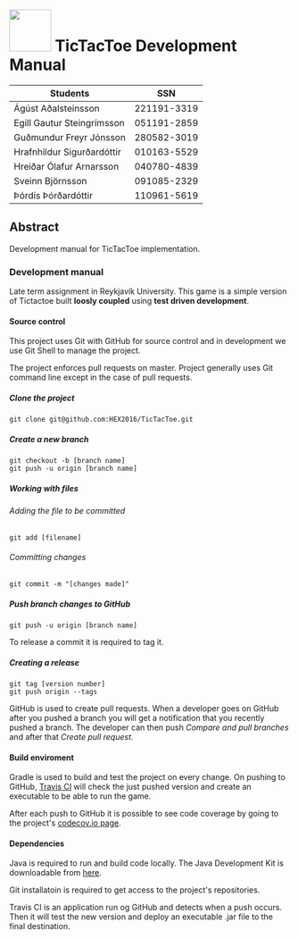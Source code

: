# <img src="http://www.ru.is/media/hr/skjol/default_white.png" width="75" height="75" /> TicTacToe Development Manual 

| Students                  | SSN         |
|---------------------------|:-----------:|
|Ágúst Aðalsteinsson        | 221191-3319 |
|Egill Gautur Steingrímsson | 051191-2859 |
|Guðmundur Freyr Jónsson    | 280582-3019 |
|Hrafnhildur Sigurðardóttir | 010163-5529 |
|Hreiðar Ólafur Arnarsson   | 040780-4839 |
|Sveinn Björnsson           | 091085-2329 |
|Þórdís Þórðardóttir        | 110961-5619 |

## Abstract

Development manual for TicTacToe implementation.

### Development manual

Late term assignment in Reykjavík University. 
This game is a simple version of Tictactoe built __loosly coupled__ using __test driven development__.

#### Source control

This project uses Git with GitHub for source control and in development we use Git Shell to manage the project.

The project enforces pull requests on master. Project generally uses Git command line except in the case of pull requests.

##### Clone the project
    git clone git@github.com:HEX2016/TicTacToe.git

##### Create a new branch
    git checkout -b [branch name]
    git push -u origin [branch name]

##### Working with files
###### Adding the file to be committed
    git add [filename]
###### Committing changes
    git commit -m "[changes made]"

##### Push branch changes to GitHub
    git push -u origin [branch name]

To release a commit it is required to tag it.

##### Creating a release
    git tag [version number]
    git push origin --tags

GitHub is used to create pull requests. When a developer goes on GitHub after you pushed a branch you will get a notification that you recently pushed a branch. The developer can then push _Compare and pull branches_ and after that _Create pull request_.

#### Build enviroment

Gradle is used to build and test the project on every change. On pushing to GitHub, [Travis CI](https://travis-ci.org/HEX2016/TicTacToe) will check the just pushed version and create an executable to be able to run the game.

After each push to GitHub it is possible to see code coverage by going to the project's [codecov.io page](https://codecov.io/gh/HEX2016/TicTacToe).

#### Dependencies

Java is required to run and build code locally. The Java Development Kit is downloadable from [here](http://www.oracle.com/technetwork/java/javase/downloads/index.html).

Git installatoin is required to get access to the project's repositories.

Travis CI is an application run og GitHub and detects when a push occurs. Then it will test the new version and deploy an executable .jar file to the final destination.

